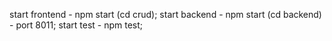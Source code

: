 start frontend - npm start (cd crud);
start backend - npm start (cd backend) - port 8011;
start test - npm test;